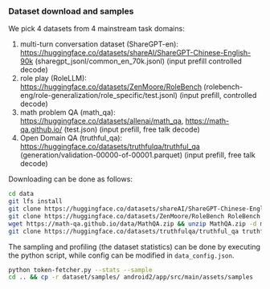 ### Dataset download and samples
We pick 4 datasets from 4 mainstream task domains:
1. multi-turn conversation dataset (ShareGPT-en): https://huggingface.co/datasets/shareAI/ShareGPT-Chinese-English-90k (sharegpt_jsonl/common_en_70k.jsonl) (input prefill controlled decode)
2. role play (RoleLLM): https://huggingface.co/datasets/ZenMoore/RoleBench (rolebench-eng/role-generalization/role_specific/test.jsonl) (input prefill, controlled decode)
3. math problem  QA (math_qa): https://huggingface.co/datasets/allenai/math_qa, https://math-qa.github.io/ (test.json) (input prefill, free talk decode)
4. Open Domain QA (truthful_qa): https://huggingface.co/datasets/truthfulqa/truthful_qa (generation/validation-00000-of-00001.parquet) (input prefill, free talk decode)

Downloading can be done as follows:
```bash
cd data
git lfs install
git clone https://huggingface.co/datasets/shareAI/ShareGPT-Chinese-English-90k ShareGPT
git clone https://huggingface.co/datasets/ZenMoore/RoleBench RoleBench
wget https://math-qa.github.io/data/MathQA.zip && unzip MathQA.zip -d math_qa && rm MathQA.zip && rm -r math_qa/__MACOSX
git clone https://huggingface.co/datasets/truthfulqa/truthful_qa truthful_qa
```

The sampling and profiling (the dataset statistics) can be done by executing the python script, while config can be modified in `data_config.json`.
```bash
python token-fetcher.py --stats --sample
cd .. && cp -r dataset/samples/ android2/app/src/main/assets/samples
```